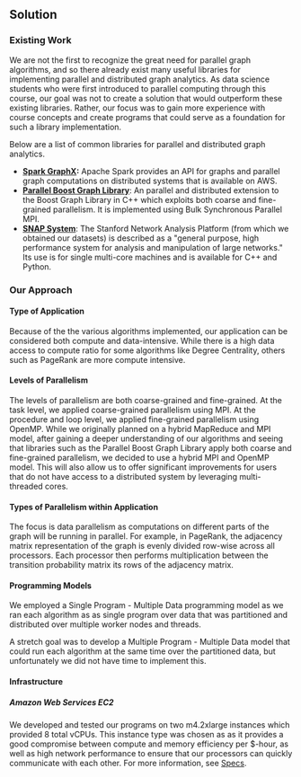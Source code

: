 ## Solution

### Existing Work

We are not the first to recognize the great need for parallel graph algorithms, and so there already exist many useful libraries for implementing parallel and distributed graph analytics. As data science students who were first introduced to parallel computing through this course, our goal was not to create a solution that would outperform these existing libraries. Rather, our focus was to gain more experience with course concepts and create programs that could serve as a foundation for such a library implementation.

Below are a list of common libraries for parallel and distributed graph analytics. 

- **[Spark GraphX](https://spark.apache.org/graphx/):** Apache Spark provides an API for graphs and parallel graph computations on distributed systems that is available on AWS. 
- **[Parallel Boost Graph Library](https://www.boost.org/doc/libs/1_73_0/libs/graph_parallel/doc/html/index.html)**: An parallel and distributed extension to the Boost Graph Library  in C++ which exploits both coarse and fine-grained parallelism. It is implemented using Bulk Synchronous Parallel MPI. 
- **[SNAP System](https://snap.stanford.edu/snap/index.html)**: The Stanford Network Analysis Platform (from which we obtained our datasets) is described as a "general purpose, high performance system for analysis and manipulation of large networks." Its use is for single multi-core machines and is available for C++ and Python.

### Our Approach

#### Type of Application

Because of the the various algorithms implemented, our application can be considered both compute and data-intensive. While there is a high data access to compute ratio for some algorithms like Degree Centrality, others such as PageRank are more compute intensive. 

#### Levels of Parallelism

The levels of parallelism are both coarse-grained and fine-grained. At the task level, we applied coarse-grained parallelism using MPI.  At the procedure and loop level, we applied fine-grained parallelism using OpenMP. While we originally planned on a hybrid MapReduce and MPI model, after gaining a deeper understanding of our algorithms and seeing that libraries such as the Parallel Boost Graph Library apply both coarse and fine-grained parallelism, we decided to use a hybrid MPI and OpenMP model. This will also allow us to offer significant improvements for users that do not have access to a distributed system by leveraging multi-threaded cores. 

#### Types of Parallelism within Application

The focus is data parallelism as computations on different parts of the graph will be running in parallel. For example, in PageRank, the adjacency matrix representation of the graph is evenly divided row-wise across all processors. Each processor then performs multiplication between the transition probability matrix its rows of the adjacency matrix. 

#### Programming Models

We employed a Single Program - Multiple Data programming model as we ran each algorithm as as single program over data that was partitioned and distributed over multiple worker nodes and threads. 

A stretch goal was to develop a Multiple Program - Multiple Data model that could run each algorithm at the same time over the partitioned data, but unfortunately we did not have time to implement this. 

#### Infrastructure

##### Amazon Web Services EC2

We developed and tested our programs on two m4.2xlarge instances which provided 8 total vCPUs. This instance type was chosen as as it provides a good compromise between compute and memory efficiency per $-hour, as well as high network performance to ensure that our processors can quickly communicate with each other. For more information, see [Specs](Specs.md). 

